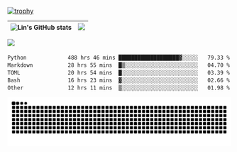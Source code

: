 [![trophy](https://github-profile-trophy.vercel.app/?username=ocss884&column=7)](https://github.com/ocss884)

| ![Lin's GitHub stats](https://github-readme-stats.vercel.app/api?username=ocss884&show_icons=true&hide_border=True&count_private=true) | ![](https://github-readme-streak-stats.herokuapp.com?user=ocss884&hide_border=true&date_format=M%20j%5B%2C%20Y%5D&ring=7EDDCF&fire=7EDDCF") |
| ------------------------------------------------------------ | ------------------------------------------------------------ |

![](https://komarev.com/ghpvc/?username=ocss884&color=brightgreen)

<!--START_SECTION:waka-->

```txt
Python             488 hrs 46 mins ███████████████████▓░░░░░   79.33 %
Markdown           28 hrs 55 mins  █▒░░░░░░░░░░░░░░░░░░░░░░░   04.70 %
TOML               20 hrs 54 mins  █░░░░░░░░░░░░░░░░░░░░░░░░   03.39 %
Bash               16 hrs 23 mins  ▓░░░░░░░░░░░░░░░░░░░░░░░░   02.66 %
Other              12 hrs 11 mins  ▒░░░░░░░░░░░░░░░░░░░░░░░░   01.98 %
```

<!--END_SECTION:waka-->

<p align="center">
   <img src="https://github.com/ocss884/ocss884/blob/output/github-snake.svg" alt="snake">
</p>
